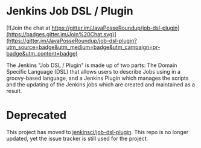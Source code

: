 Jenkins Job DSL / Plugin
========================

[![Join the chat at https://gitter.im/JavaPosseRoundup/job-dsl-plugin](https://badges.gitter.im/Join%20Chat.svg)](https://gitter.im/JavaPosseRoundup/job-dsl-plugin?utm_source=badge&utm_medium=badge&utm_campaign=pr-badge&utm_content=badge)

The Jenkins "Job DSL / Plugin" is made up of two parts: The Domain Specific Language (DSL) that allows users to
describe Jobs using in a groovy-based language, and a Jenkins Plugin which manages the scripts and the updating of the
Jenkins jobs which are created and maintained as a result.

Deprecated 
==========
This project has moved to <a href="https://github.com/jenkinsci/job-dsl-plugin">jenkinsci/job-dsl-plugin</a>. This repo is no longer updated, yet the issue tracker is still used for the project.
